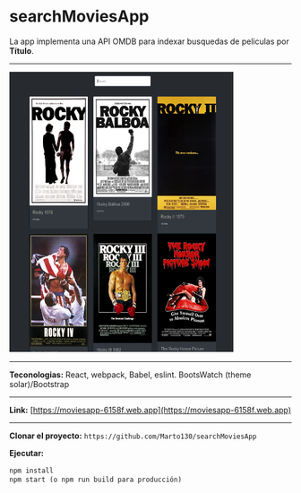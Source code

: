 # searchMoviesApp

La app implementa una API OMDB para indexar busquedas de peliculas por **Título**.
* * *

<img src="https://github.com/Marto130/searchMoviesApp/blob/master/img/Captura%20de%20pantalla%20de%202020-10-30%2012-48-49.png" width="400" height="500"/>

* * *

**Teconologias:**
React, webpack, Babel, eslint. BootsWatch (theme solar)/Bootstrap
* * *

**Link:** [https://moviesapp-6158f.web.app](https://moviesapp-6158f.web.app)  
* * *

**Clonar el proyecto:**
`https://github.com/Marto130/searchMoviesApp`

**Ejecutar:**
```
npm install
npm start (o npm run build para producción)
```




